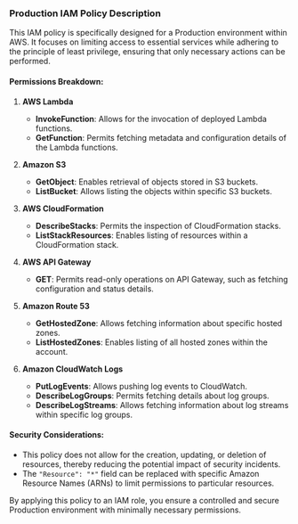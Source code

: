 ### Production IAM Policy Description

This IAM policy is specifically designed for a Production environment within AWS. It focuses on limiting access to essential services while adhering to the principle of least privilege, ensuring that only necessary actions can be performed.

#### Permissions Breakdown:

1. **AWS Lambda**

   - **InvokeFunction**: Allows for the invocation of deployed Lambda functions.
   - **GetFunction**: Permits fetching metadata and configuration details of the Lambda functions.

2. **Amazon S3**

   - **GetObject**: Enables retrieval of objects stored in S3 buckets.
   - **ListBucket**: Allows listing the objects within specific S3 buckets.

3. **AWS CloudFormation**

   - **DescribeStacks**: Permits the inspection of CloudFormation stacks.
   - **ListStackResources**: Enables listing of resources within a CloudFormation stack.

4. **AWS API Gateway**

   - **GET**: Permits read-only operations on API Gateway, such as fetching configuration and status details.

5. **Amazon Route 53**

   - **GetHostedZone**: Allows fetching information about specific hosted zones.
   - **ListHostedZones**: Enables listing of all hosted zones within the account.

6. **Amazon CloudWatch Logs**
   - **PutLogEvents**: Allows pushing log events to CloudWatch.
   - **DescribeLogGroups**: Permits fetching details about log groups.
   - **DescribeLogStreams**: Allows fetching information about log streams within specific log groups.

#### Security Considerations:

- This policy does not allow for the creation, updating, or deletion of resources, thereby reducing the potential impact of security incidents.
- The `"Resource": "*"` field can be replaced with specific Amazon Resource Names (ARNs) to limit permissions to particular resources.

By applying this policy to an IAM role, you ensure a controlled and secure Production environment with minimally necessary permissions.
